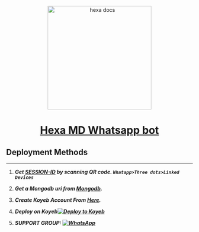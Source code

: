 <p align="center">  
  <a href="https://citel.vercel.app/">
    <img alt="hexa docs"height="280" src="https://user-images.githubusercontent.com/116909259/209131000-b70b84c6-9a17-48cd-81cf-5966081d8ee1.jpg">
    <h1 align="center">Hexa MD Whatsapp bot</h1>
  </a>
</p>

## Deployment Methods
---
1. ***Get [SESSION-ID](https://replit.com/@Zara96/Hexa-Md?output%20only=1&lite=1#index.js) by scanning QR code. `Whatapp>Three dots>Linked Devices`***
2. ***Get a Mongodb uri from [Mongodb](https://api.clever-cloud.com/v2/sessions/signup).***
3. ***Create Koyeb Account From [Here](https://app.koyeb.com/auth/signin).***
4. ***Deploy on Koyeb[![Deploy to Koyeb](https://www.koyeb.com/static/images/deploy/button.svg)](https://tinyurl.com/Hexa-Md)***

5. ***SUPPORT GROUP: <a href="https://chat.whatsapp.com/FfGKEgaNAg9CE10iPWUq75"><img alt="WhatsApp" src="https://camo.githubusercontent.com/2157131829ac512183ee8f8b6c6f803688a4cc66a2e686602844e80478401a7c/68747470733a2f2f696d672e736869656c64732e696f2f62616467652f4a6f696e2047726f75702d3235443336363f7374796c653d666f722d7468652d6261646765266c6f676f3d7768617473617070266c6f676f436f6c6f723d7768697465"/></a>***

